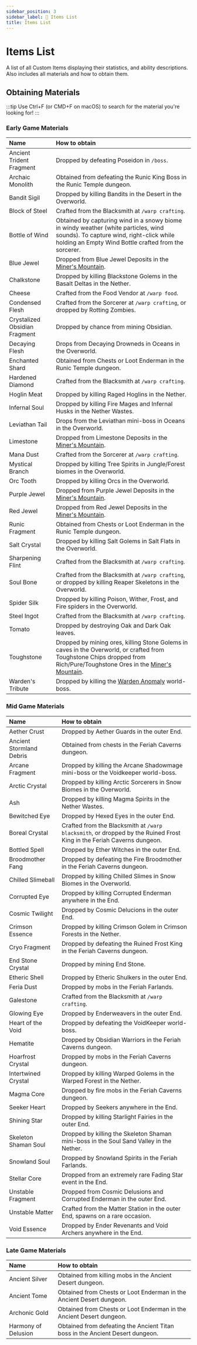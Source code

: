 ```yaml
---
sidebar_position: 3
sidebar_label: 📃 Items List
title: Items List
---
```


# Items List
A list of all Custom Items displaying their statistics, and ability descriptions. Also includes all materials and how to obtain them.

## Obtaining Materials
:::tip
Use Ctrl+F (or CMD+F on macOS) to search for the material you're looking for!
:::

### Early Game Materials
|**Name**|**How to obtain**|
| :------------- |:-------------
Ancient Trident Fragment|Dropped by defeating Poseidon in `/boss`.
Archaic Monolith|Obtained from defeating the Runic King Boss in the Runic Temple dungeon.
Bandit Sigil|Dropped by killing Bandits in the Desert in the Overworld.
Block of Steel|Crafted from the Blacksmith at `/warp crafting`.
Bottle of Wind|Obtained by capturing wind in a snowy biome in windy weather (white particles, wind sounds). To capture wind, right-click while holding an Empty Wind Bottle crafted from the sorcerer.
Blue Jewel|Dropped from Blue Jewel Deposits in the [Miner's Mountain](../gameplay-mechanics/miners-mountain.md).
Chalkstone|Dropped by killing Blackstone Golems in the Basalt Deltas in the Nether.
Cheese|Crafted from the Food Vendor at `/warp food`.
Condensed Flesh|Crafted from the Sorcerer at `/warp crafting`, or dropped by Rotting Zombies.
Crystalized Obsidian Fragment|Dropped by chance from mining Obsidian.
Decaying Flesh|Drops from Decaying Drowneds in Oceans in the Overworld.
Enchanted Shard|Obtained from Chests or Loot Enderman in the Runic Temple dungeon.
Hardened Diamond|Crafted from the Blacksmith at `/warp crafting`.
Hoglin Meat|Dropped by killing Raged Hoglins in the Nether.
Infernal Soul|Dropped by killing Fire Mages and Infernal Husks in the Nether Wastes.
Leviathan Tail|Drops from the Leviathan mini-boss in Oceans in the Overworld.
Limestone|Dropped from Limestone Deposits in the [Miner's Mountain](../gameplay-mechanics/miners-mountain.md).
Mana Dust|Crafted from the Sorcerer at `/warp crafting`.
Mystical Branch|Dropped by killing Tree Spirits in Jungle/Forest biomes in the Overworld.
Orc Tooth|Dropped by killing Orcs in the Overworld.
Purple Jewel|Dropped from Purple Jewel Deposits in the [Miner's Mountain](../gameplay-mechanics/miners-mountain.md).
Red Jewel|Dropped from Red Jewel Deposits in the [Miner's Mountain](../gameplay-mechanics/miners-mountain.md).
Runic Fragment|Obtained from Chests or Loot Enderman in the Runic Temple dungeon.
Salt Crystal|Dropped by killing Salt Golems in Salt Flats in the Overworld.
Sharpening Flint|Crafted from the Blacksmith at `/warp crafting`.
Soul Bone|Crafted from the Blacksmith at `/warp crafting`, or dropped by killing Reaper Skeletons in the Overworld.
Spider Silk|Dropped by killing Poison, Wither, Frost, and Fire spiders in the Overworld.
Steel Ingot|Crafted from the Blacksmith at `/warp crafting`.
Tomato|Dropped by destroying Oak and Dark Oak leaves.
Toughstone|Dropped by mining ores, killing Stone Golems in caves in the Overworld, or crafted from Toughstone Chips dropped from Rich/Pure/Toughstone Ores in the [Miner's Mountain](../gameplay-mechanics/miners-mountain.md).
Warden's Tribute|Dropped by killing the [Warden Anomaly](../custom-mobs/world-bosses.md) world-boss.

### Mid Game Materials
|**Name**|**How to obtain**|
| :------------- |:-------------
Aether Crust|Dropped by Aether Guards in the outer End.
Ancient Stormland Debris|Obtained from chests in the Feriah Caverns dungeon.
Arcane Fragment|Dropped by killing the Arcane Shadowmage mini-boss or the Voidkeeper world-boss.
Arctic Crystal|Dropped by killing Arctic Sorcerers in Snow Biomes in the Overworld.
Ash|Dropped by killing Magma Spirits in the Nether Wastes.
Bewitched Eye|Dropped by Hexed Eyes in the outer End.
Boreal Crystal|Crafted from the Blacksmith at `/warp blacksmith`, or dropped by the Ruined Frost King in the Feriah Caverns dungeon.
Bottled Spell|Dropped by Ether Witches in the outer End.
Broodmother Fang|Dropped by defeating the Fire Broodmother in the Feriah Caverns dungeon.
Chilled Slimeball|Dropped by killing Chilled Slimes in Snow Biomes in the Overworld.
Corrupted Eye|Dropped by killing Corrupted Enderman anywhere in the End.
Cosmic Twilight|Dropped by Cosmic Delucions in the outer End.
Crimson Essence|Dropped by killing Crimson Golem in Crimson Forests in the Nether.
Cryo Fragment|Dropped by defeating the Ruined Frost King in the Feriah Caverns dungeon.
End Stone Crystal|Dropped by mining End Stone.
Etheric Shell|Dropped by Etheric Shulkers in the outer End.
Feria Dust|Dropped by mobs in the Feriah Farlands.
Galestone|Crafted from the Blacksmith at `/warp crafting`.
Glowing Eye|Dropped by Enderweavers in the outer End.
Heart of the Void|Dropped by defeating the VoidKeeper world-boss.
Hematite|Dropped by Obsidian Warriors in the Feriah Caverns dungeon.
Hoarfrost Crystal|Dropped by mobs in the Feriah Caverns dungeon.
Intertwined Crystal|Dropped by killing Warped Golems in the Warped Forest in the Nether.
Magma Core|Dropped by fire mobs in the Feriah Caverns dungeon.
Seeker Heart|Dropped by Seekers anywhere in the End.
Shining Star|Dropped by killing Starlight Fairies in the outer End.
Skeleton Shaman Soul|Dropped by killing the Skeleton Shaman mini-boss in the Soul Sand Valley in the Nether.
Snowland Soul|Dropped by Snowland Spirits in the Feriah Farlands.
Stellar Core|Dropped from an extremely rare Fading Star event in the End.
Unstable Fragment|Dropped from Cosmic Delusions and Corrupted Enderman in the outer End.
Unstable Matter|Crafted from the Matter Station in the outer End, spawns on a rare occasion.
Void Essence|Dropped by Ender Revenants and Void Archers anywhere in the End.

### Late Game Materials
|**Name**|**How to obtain**|
| :------------- |:-------------
Ancient Silver|Obtained from killing mobs in the Ancient Desert dungeon.
Ancient Tome|Obtained from Chests or Loot Enderman in the Ancient Desert dungeon.
Archonic Gold|Obtained from Chests or Loot Enderman in the Ancient Desert dungeon.
Harmony of Delusion|Obtained from defeating the Ancient Titan boss in the Ancient Desert dungeon.